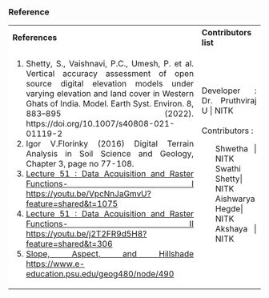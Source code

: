 ### Reference

<table style="text-align:justify;">
<tr style="background-color: white">
<th>References</th>
<th>Contributors list</th>
</tr>
<tr style="background-color: white">
<td>
<ol>
<li>Shetty, S., Vaishnavi, P.C., Umesh, P. et al. Vertical accuracy assessment of open source digital elevation models under varying elevation and land cover in Western Ghats of India. Model. Earth Syst. Environ. 8, 883–895 (2022). https://doi.org/10.1007/s40808-021-01119-2</li>
<li>Igor V.Florinky (2016) Digital Terrain Analysis in Soil Science and Geology, Chapter 3, page no 77-108.</li>
<li><a href="https://youtu.be/VpcNnJaGmvU?feature=shared&t=1075">Lecture 51 : Data Acquisition and Raster Functions- I https://youtu.be/VpcNnJaGmvU?feature=shared&t=1075</a> </li>
<li><a href="https://youtu.be/j2T2FR9d5H8?feature=shared&t=306">Lecture 51 : Data Acquisition and Raster Functions- II https://youtu.be/j2T2FR9d5H8?feature=shared&t=306 </a> </li>
<li><a href="https://www.e-education.psu.edu/geog480/node/490">Slope, Aspect, and Hillshade 
https://www.e-education.psu.edu/geog480/node/490  </a> </li>
</ol>
</td>
<td>Developer : Dr. Pruthviraj U | NITK</br></br>
Contributors :
<ul style="list-style-type: none;">
<li>Shwetha | NITK </li>
<li>Swathi Shetty| NITK </li>
<li>Aishwarya Hegde| NITK </li>
<li>Akshaya | NITK </li>
  </ul></td>
</tr>
</table>
